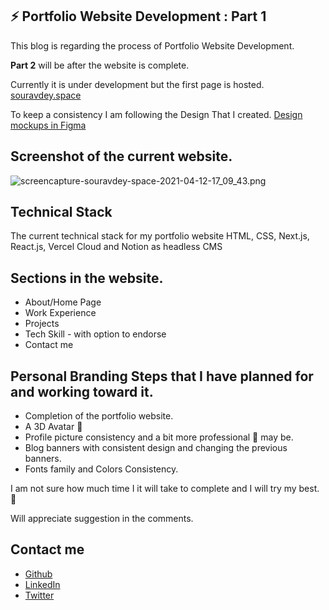 ## ⚡ Portfolio Website Development : Part 1

This blog is regarding the process of Portfolio Website Development.  

**Part 2** will be after the website is complete. 

Currently it is under development but the first page is hosted.
[souravdey.space](https://www.souravdey.space/) 


To keep a consistency I am following the Design That I created. 
[Design mockups in Figma](https://www.figma.com/file/Qzqga1Cp5C7yFgvSTshqPk/hashnode-blog-card?node-id=592%3A82) 

## Screenshot of the current website.

![screencapture-souravdey-space-2021-04-12-17_09_43.png](https://cdn.hashnode.com/res/hashnode/image/upload/v1618227619221/jd4BLPbZH.png)

## Technical Stack

The current technical stack for my portfolio website HTML, CSS, Next.js, React.js, Vercel Cloud and Notion as headless CMS

## Sections in the website.

- About/Home Page
- Work Experience
- Projects
- Tech Skill - with option to endorse 
- Contact me

## Personal Branding Steps that I have planned for and working toward it.

- Completion of the portfolio website.
- A 3D Avatar 👦
- Profile picture consistency and a bit more professional 👔 may be. 
- Blog banners with consistent design and changing the previous banners.
- Fonts family and Colors Consistency.

I am not sure how much time I it will take to complete and I will try my best. 🤞

Will appreciate suggestion in the comments.

## Contact me 

- [Github](https://github.com/Souravdey777/)
- [LinkedIn](https://www.linkedin.com/in/souravdey777)
- [Twitter](https://twitter.com/Souravdey777)




